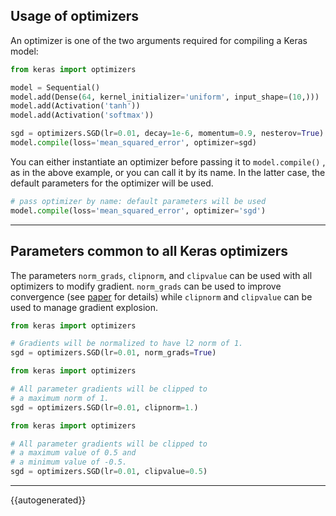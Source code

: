 
## Usage of optimizers

An optimizer is one of the two arguments required for compiling a Keras model:

```python
from keras import optimizers

model = Sequential()
model.add(Dense(64, kernel_initializer='uniform', input_shape=(10,)))
model.add(Activation('tanh'))
model.add(Activation('softmax'))

sgd = optimizers.SGD(lr=0.01, decay=1e-6, momentum=0.9, nesterov=True)
model.compile(loss='mean_squared_error', optimizer=sgd)
```

You can either instantiate an optimizer before passing it to `model.compile()` , as in the above example, or you can call it by its name. In the latter case, the default parameters for the optimizer will be used.

```python
# pass optimizer by name: default parameters will be used
model.compile(loss='mean_squared_error', optimizer='sgd')
```

---

## Parameters common to all Keras optimizers

The parameters `norm_grads`, `clipnorm`, and `clipvalue` can be used with all optimizers to modify gradient.
`norm_grads` can be used to improve convergence (see [paper](https://arxiv.org/pdf/1707.04822.pdf) for details) while
`clipnorm` and `clipvalue` can be used to manage gradient explosion.

```python
from keras import optimizers

# Gradients will be normalized to have l2 norm of 1.
sgd = optimizers.SGD(lr=0.01, norm_grads=True)
```

```python
from keras import optimizers

# All parameter gradients will be clipped to
# a maximum norm of 1.
sgd = optimizers.SGD(lr=0.01, clipnorm=1.)
```

```python
from keras import optimizers

# All parameter gradients will be clipped to
# a maximum value of 0.5 and
# a minimum value of -0.5.
sgd = optimizers.SGD(lr=0.01, clipvalue=0.5)
```

---

{{autogenerated}}
